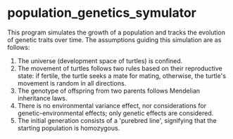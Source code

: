 # population_genetics_symulator
This program simulates the growth of a population and tracks the evolution of genetic traits over time. The assumptions guiding this simulation are as follows:

1. The universe (development space of turtles) is confined.
2. The movement of turtles follows two rules based on their reproductive state: if fertile, the turtle seeks a mate for mating, otherwise, the turtle's movement is random in all directions.
3. The genotype of offspring from two parents follows Mendelian inheritance laws.
4. There is no environmental variance effect, nor considerations for genetic-environmental effects; only genetic effects are considered.
5. The initial generation consists of a 'purebred line', signifying that the starting population is homozygous.

